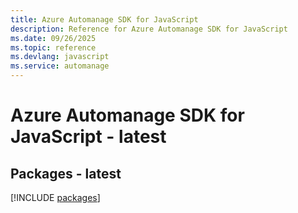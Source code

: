 ```yaml
---
title: Azure Automanage SDK for JavaScript
description: Reference for Azure Automanage SDK for JavaScript
ms.date: 09/26/2025
ms.topic: reference
ms.devlang: javascript
ms.service: automanage
---
```

# Azure Automanage SDK for JavaScript - latest
## Packages - latest
[!INCLUDE [packages](automanage-index.md)]